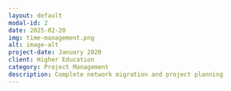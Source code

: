 ```yaml
---
layout: default
modal-id: 2
date: 2025-02-20
img: time-management.png
alt: image-alt
project-date: January 2020
client: Higher Education
category: Project Management
description: Complete network migration and project planning
---
```

